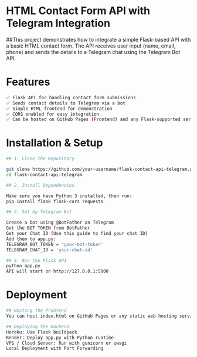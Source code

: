 # HTML Contact Form API with Telegram Integration

##This project demonstrates how to integrate a simple Flask-based API with a basic HTML contact form. The API receives user input (name, email, phone) and sends the details to a Telegram chat using the Telegram Bot API.

# Features
```bash
✅ Flask API for handling contact form submissions
✅ Sends contact details to Telegram via a bot
✅ Simple HTML frontend for demonstration
✅ CORS enabled for easy integration
✅ Can be hosted on GitHub Pages (Frontend) and any Flask-supported server (Backend)
```
# Installation & Setup
```bash
## 1. Clone the Repository

git clone https://github.com/your-username/flask-contact-api-telegram.git
cd flask-contact-api-telegram

## 2. Install Dependencies

Make sure you have Python 3 installed, then run:
pip install flask flask-cors requests

## 3. Set Up Telegram Bot

Create a bot using @BotFather on Telegram
Get the BOT TOKEN from BotFather
Get your Chat ID (Use this guide to find your chat ID)
Add them to app.py:
TELEGRAM_BOT_TOKEN = 'your-bot-token'
TELEGRAM_CHAT_ID = 'your-chat-id'

## 4. Run the Flask API
python app.py
API will start on http://127.0.0.1:5000
```

# Deployment
```bash
## Hosting the Frontend
You can host index.html on GitHub Pages or any static web hosting service.

## Deploying the Backend
Heroku: Use Flask buildpack
Render: Deploy app.py with Python runtime
VPS / Cloud Server: Run with gunicorn or uwsgi
Local Deployment with Port Forwarding
```

